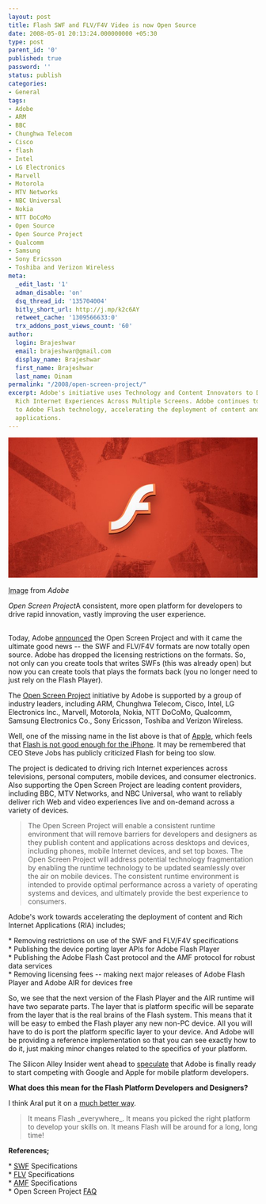 ```yaml
---
layout: post
title: Flash SWF and FLV/F4V Video is now Open Source
date: 2008-05-01 20:13:24.000000000 +05:30
type: post
parent_id: '0'
published: true
password: ''
status: publish
categories:
- General
tags:
- Adobe
- ARM
- BBC
- Chunghwa Telecom
- Cisco
- flash
- Intel
- LG Electronics
- Marvell
- Motorola
- MTV Networks
- NBC Universal
- Nokia
- NTT DoCoMo
- Open Source
- Open Source Project
- Qualcomm
- Samsung
- Sony Ericsson
- Toshiba and Verizon Wireless
meta:
  _edit_last: '1'
  adman_disable: 'on'
  dsq_thread_id: '135704004'
  bitly_short_url: http://j.mp/k2c6AY
  retweet_cache: '1309566633:0'
  trx_addons_post_views_count: '60'
author:
  login: Brajeshwar
  email: brajeshwar@gmail.com
  display_name: Brajeshwar
  first_name: Brajeshwar
  last_name: Oinam
permalink: "/2008/open-screen-project/"
excerpt: Adobe's initiative uses Technology and Content Innovators to Drive Consistent
  Rich Internet Experiences Across Multiple Screens. Adobe continues to open access
  to Adobe Flash technology, accelerating the deployment of content and rich Internet
  applications.
---
```

<div class="figure"><img src="/static/2008/05/flash-mm-old.jpg" alt="Open Screen Project" />
<p class="credit"><abbr class="type" title="Image">Image</abbr> from <cite>Adobe</cite></p>
<p class="caption"><em class="title">Open Screen Project</em>A consistent, more open platform for developers to drive rapid innovation, vastly improving the user experience.</p>
</div>
<p><br />
Today, Adobe <a href="http://www.adobe.com/aboutadobe/pressroom/pressreleases/200804/050108AdobeOSP.html">announced</a> the Open Screen Project and with it came the ultimate good news -- the SWF and FLV/F4V formats are now totally open source. Adobe has dropped the licensing restrictions on the formats. So, not only can you create tools that writes SWFs (this was already open) but now you can create tools that plays the formats back (you no longer need to just rely on the Flash Player).</p>
<p>The <a href="http://www.adobe.com/openscreenproject/">Open Screen Project</a> initiative by Adobe is supported by a group of industry leaders, including ARM, Chunghwa Telecom, Cisco, Intel, LG Electronics Inc., Marvell, Motorola, Nokia, NTT DoCoMo, Qualcomm, Samsung Electronics Co., Sony Ericsson, Toshiba and Verizon Wireless.</p>
<p>Well, one of the missing name in the list above is that of <a href="http://www.apple.com/">Apple</a>, which feels that <a href="http://www.brajeshwar.com/2008/flash-on-the-iphone/">Flash is not good enough for the iPhone</a>. It may be remembered that CEO Steve Jobs has publicly criticized Flash for being too slow.</p>
<p>The project is dedicated to driving rich Internet experiences across televisions, personal computers, mobile devices, and consumer electronics. Also supporting the Open Screen Project are leading content providers, including BBC, MTV Networks, and NBC Universal, who want to reliably deliver rich Web and video experiences live and on-demand across a variety of devices.</p>
<blockquote><p>The Open Screen Project will enable a consistent runtime environment that will remove barriers for developers and designers as they publish content and applications across desktops and devices, including phones, mobile Internet devices, and set top boxes. The Open Screen Project will address potential technology fragmentation by enabling the runtime technology to be updated seamlessly over the air on mobile devices. The consistent runtime environment is intended to provide optimal performance across a variety of operating systems and devices, and ultimately provide the best experience to consumers.</p></blockquote>
<p>Adobe's work towards accelerating the deployment of content and Rich Internet Applications (RIA) includes;</p>
<p>* Removing restrictions on use of the SWF and FLV/F4V specifications<br />
* Publishing the device porting layer APIs for Adobe Flash Player<br />
* Publishing the Adobe Flash Cast protocol and the AMF protocol for robust data services<br />
* Removing licensing fees -- making next major releases of Adobe Flash Player and Adobe AIR for devices free</p>
<p>So, we see that the next version of the Flash Player and the AIR runtime will have two separate parts. The layer that is platform specific will be separate from the layer that is the real brains of the Flash system. This means that it will be easy to embed the Flash player any new non-PC device. All you will have to do is port the platform specific layer to your device. And Adobe will be providing a reference implementation so that you can see exactly how to do it, just making minor changes related to the specifics of your platform.</p>
<p>The Silicon Alley Insider went ahead to <a href="http://www.alleyinsider.com/2008/5/adobe_finally_takes_on_apple_google_in_mobile">speculate</a> that Adobe is finally ready to start competing with Google and Apple for mobile platform developers.</p>
<p><strong>What does this mean for the Flash Platform Developers and Designers?</strong></p>
<p>I think Aral put it on a <a href="http://aralbalkan.com/1332">much better way</a>.</p>
<blockquote><p>It means Flash _everywhere_. It means you picked the right platform to develop your skills on. It means Flash will be around for a long, long time!</p></blockquote>
<p><strong>References;</strong></p>
<p>* <a href="http://www.adobe.com/devnet/swf/">SWF</a> Specifications<br />
* <a href="http://www.adobe.com/devnet/flv/">FLV</a> Specifications<br />
* <a href="http://opensource.adobe.com/wiki/display/blazeds/Developer+Documentation">AMF</a> Specifications<br />
* Open Screen Project <a href="http://www.adobe.com/openscreenproject/faq/">FAQ</a></p>
